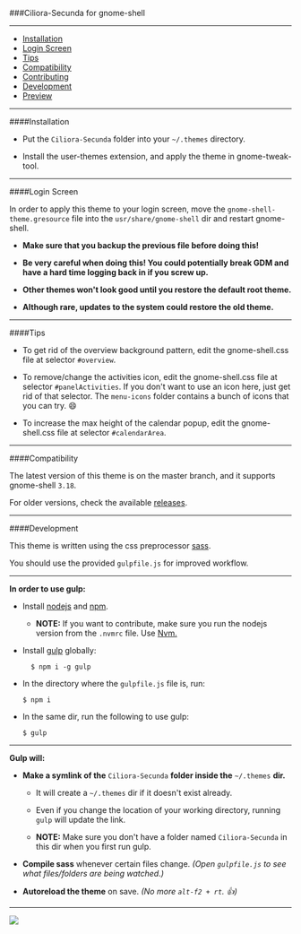 ###Ciliora-Secunda for gnome-shell 

---

* [Installation](#installation)
* [Login Screen](#login-screen)
* [Tips](#tips)
* [Compatibility](#compatibility)
* [Contributing](#contributing)
* [Development](#development)
* [Preview](#preview)

---

####Installation

* Put the `Ciliora-Secunda` folder into your `~/.themes` directory.

* Install the user-themes extension, and apply the theme in gnome-tweak-tool.

---

####Login Screen

In order to apply this theme to your login screen, move the `gnome-shell-theme.gresource` file into the `usr/share/gnome-shell` dir and restart gnome-shell.

* **Make sure that you backup the previous file before doing this!**

* **Be very careful when doing this! You could potentially break GDM and have a hard time logging back in if you screw up.**

* **Other themes won't look good until you restore the default root theme.**

* **Although rare, updates to the system could restore the old theme.**

---

####Tips

* To get rid of the overview background pattern, edit the gnome-shell.css file at selector `#overview`.

* To remove/change the activities icon, edit the gnome-shell.css file at selector `#panelActivities`. If you don't want to use an icon here, just get rid of that selector. The `menu-icons` folder contains a bunch of icons that you can try. :smile:

* To increase the max height of the calendar popup, edit the gnome-shell.css file at selector `#calendarArea`.

---

####Compatibility

The latest version of this theme is on the master branch, and it supports gnome-shell `3.18`.

For older versions, check the available [releases](../../releases).

---

####Development

This theme is written using the css preprocessor [sass](http://sass-lang.com/).  

You should use the provided `gulpfile.js` for improved workflow.

---

**In order to use gulp:**

* Install [nodejs](https://nodejs.org/) and [npm](https://www.npmjs.com/).
    * **NOTE:** If you want to contribute, make sure you run the nodejs version from the `.nvmrc` file. Use [Nvm.](https://github.com/creationix/nvm)

* Install [gulp](http://gulpjs.com/) globally:

        $ npm i -g gulp

* In the directory where the `gulpfile.js` file is, run:

    ```
    $ npm i
    ```

* In the same dir, run the following to use gulp:

    ```
    $ gulp
    ```

---

**Gulp will:**

* **Make a symlink of the** `Ciliora-Secunda` **folder inside the** `~/.themes` **dir.**

    * It will create a `~/.themes` dir if it doesn't exist already.

    * Even if you change the location of your working directory, running `gulp` will update the link.

    * **NOTE:** Make sure you don't have a folder named `Ciliora-Secunda` in this dir when you first run gulp.

* **Compile sass** whenever certain files change. _(Open `gulpfile.js` to see what files/folders are being watched.)_

* **Autoreload the theme** on save. _(No more `alt-f2 + rt`. :+1:)_

---

<img src="http://orig09.deviantart.net/6ca8/f/2016/002/3/8/ciliora_secunda_shell_by_zagortenay333-d86qzm2.png" id="preview">
